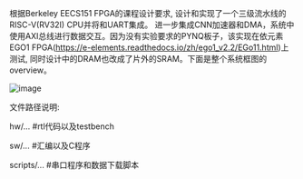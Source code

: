 根据Berkeley EECS151 FPGA的课程设计要求, 设计和实现了一个三级流水线的RISC-V(RV32I) CPU并将和UART集成。
进一步集成CNN加速器和DMA，系统中使用AXI总线进行数据交互。因为没有实验要求的PYNQ板子，该实现在依元素EGO1 FPGA(https://e-elements.readthedocs.io/zh/ego1_v2.2/EGo11.html)上测试, 
同时设计中的DRAM也改成了片外的SRAM。下面是整个系统框图的overview。

![image](https://user-images.githubusercontent.com/44032370/173981697-3cc9f3bc-084a-424b-82ad-1e2284d5bbc9.png)


文件路径说明:

  hw/...                                #rtl代码以及testbench

  sw/...                                #汇编以及C程序

  scripts/...                           #串口程序和数据下载脚本

  
  
